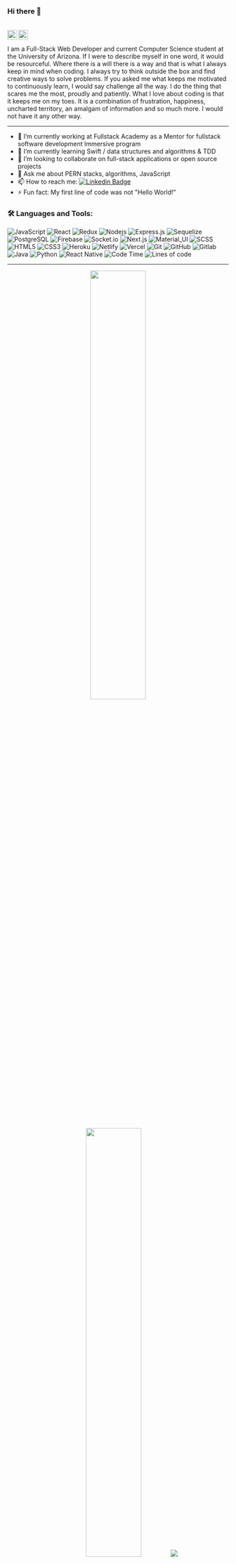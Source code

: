 ### Hi there 👋

<br/>

<a href="https://www.linkedin.com/in/sulaiman-marey/">
  <img align="left" alt="Sul's Linkedin" width="22px" src="https://cdn.jsdelivr.net/npm/simple-icons@v3/icons/linkedin.svg" />
</a>

<a href="mailto:marey119988@gmail.com">
  <img align="left" alt="Sul's Email" width="22px" src="https://cdn.jsdelivr.net/npm/simple-icons@v3/icons/gmail.svg" />
</a>


<br />

<br/>
I am a Full-Stack Web Developer and current Computer Science student at the University of Arizona. If I were to describe myself in one word, it would be resourceful. Where there is a will there is a way and that is what I always keep in mind when coding. I always try to think outside the box and find creative ways to solve problems. If you asked me what keeps me motivated to continuously learn, I would say challenge all the way. I do the thing that scares me the most, proudly and patiently. What I love about coding is that it keeps me on my toes. It is a combination of frustration, happiness, uncharted territory, an amalgam of information and so much more. I would not have it any other way.

------

- 🔭 I’m currently working at Fullstack Academy as a Mentor for fullstack software development Immersive program
- 🌱 I’m currently learning Swift / data structures and algorithms & TDD
- 👯 I’m looking to collaborate on full-stack applications or open source projects
- 💬 Ask me about PERN stacks, algorithms, JavaScript
- 📫 How to reach me: [![Linkedin Badge](https://img.shields.io/badge/-Adam_Marey-blue?style=flat-square&logo=Linkedin&logoColor=white&link=https://www.linkedin.com/in/aman-atg/)](https://www.linkedin.com/in/sulaiman-marey/)
- ⚡ Fun fact: My first line of code was not "Hello World!"


### 🛠️ Languages and Tools:

![JavaScript](https://img.shields.io/badge/-JavaScript-brown?style=flat-square&logo=javascript)
![React](https://img.shields.io/badge/-React-brown?style=flat-square&logo=react)
![Redux](https://img.shields.io/badge/-Redux-brown?style=flat-square&logo=Redux)
![Nodejs](https://img.shields.io/badge/-Nodejs-brown?style=flat-square&logo=Node.js)
![Express.js](https://img.shields.io/badge/-Express-brown?style=flat-square&logo=expressjs)
![Sequelize](https://img.shields.io/badge/-Sequelize-brown?style=flat-square&logo=sequelize)
![PostgreSQL](https://img.shields.io/badge/-PostgreSQL-brown?style=flat-square&logo=Postgresql)
![Firebase](https://img.shields.io/badge/-Firebase-brown?style=flat-square&logo=Firebase)
![Socket.io](https://img.shields.io/badge/-Socket-brown?style=flat-square&logo=socket.io)
![Next.js](https://img.shields.io/badge/-Next-brown?style=flat-square&logo=Next.js)
![Material_UI](https://img.shields.io/badge/-Material_UI-brown?style=flat-square&logo=material-ui)
![SCSS](https://img.shields.io/badge/-SCSS-brown?style=flat-square&logo=SASS)
![HTML5](https://img.shields.io/badge/-HTML5-brown?style=flat-square&logo=html5&logoColor=white)
![CSS3](https://img.shields.io/badge/-CSS3-brown?style=flat-square&logo=css3)
![Heroku](https://img.shields.io/badge/-Heroku-brown?style=flat-square&logo=heroku)
![Netlify](https://img.shields.io/badge/-Netlify-brown?style=flat-square&logo=netlify)
![Vercel](https://img.shields.io/badge/-Vercel-brown?style=flat-square&logo=vercel)
![Git](https://img.shields.io/badge/-Git-brown?style=flat-square&logo=git)
![GitHub](https://img.shields.io/badge/-GitHub-brown?style=flat-square&logo=github)
![Gitlab](https://img.shields.io/badge/-Gitlab-brown?style=flat-square&logo=gitlab)
![Java](https://img.shields.io/badge/-Java-brown?style=flat-square&logo=java)
![Python](https://img.shields.io/badge/-Python-brown?style=flat-square&logo=python)
![React Native](https://img.shields.io/badge/-React_Native-brown?style=flat-square&logo=react_native)
![Code Time](http://img.shields.io/badge/Code%20Time-772%20hrs%2042%20mins-blue)
![Lines of code](https://img.shields.io/badge/From%20Hello%20World%20I%27ve%20Written-293%20Thousand%20lines%20of%20code-blue)

------------
<p align="center">
  <img height="50%" width="auto" src ="https://github-readme-stats.vercel.app/api?username=adam-marey&show_icons=true&count_private=true&theme=darcula&hide_border=true&hide=issues,contribs&bg_color=00000000">
  <img height="50%" width="auto" src ="https://github-readme-stats.vercel.app/api/top-langs/?username=adam-marey&layout=compact&hide_border=true&theme=darcula&bg_color=00000000&langs_count=6&hide=jupyter%20notebook,tex,css,php">
  <img src ="https://github-readme-streak-stats.herokuapp.com?user=adam-marey&theme=darcula&hide_border=true&background=FFFFFF00">
  <br>
  <br>
</p>

--------------
![CodeWars](https://www.codewars.com/users/Sulaiman212/badges/large)
